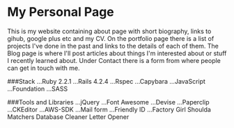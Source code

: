 # My Personal Page

This is my website containing about page with short biography, links to gihub, google plus etc and my CV. On the portfolio page there is a list of projects I've done in the past and links to the details of each of them. The Blog page is where I'll post articles about things I'm interested about or stuff I recently learned about. Under Contact there is a form from where people can get in touch with me.

###Stack
...Ruby 2.2.1
...Rails 4.2.4
...Rspec
...Capybara
...JavaScript
...Foundation
...SASS


###Tools and Libraries
...jQuery
...Font Awesome
...Devise
...Paperclip
...CKEditor
...AWS-SDK
...Mail form
...Friendly ID
...Factory Girl
Shoulda Matchers
Database Cleaner
Letter Opener
